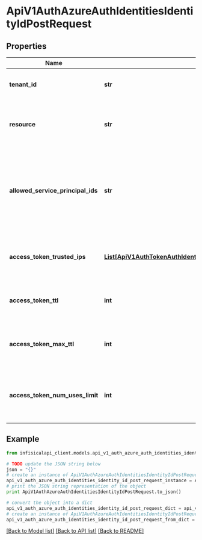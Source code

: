 # ApiV1AuthAzureAuthIdentitiesIdentityIdPostRequest


## Properties
Name | Type | Description | Notes
------------ | ------------- | ------------- | -------------
**tenant_id** | **str** | The tenant ID for the Azure AD organization. | 
**resource** | **str** | The resource URL for the application registered in Azure AD. | 
**allowed_service_principal_ids** | **str** | The comma-separated list of Azure AD service principal IDs that are allowed to authenticate with Infisical. | [optional] [default to '']
**access_token_trusted_ips** | [**List[ApiV1AuthTokenAuthIdentitiesIdentityIdPostRequestAccessTokenTrustedIpsInner]**](ApiV1AuthTokenAuthIdentitiesIdentityIdPostRequestAccessTokenTrustedIpsInner.md) | The IPs or CIDR ranges that access tokens can be used from. | [optional] [default to [{"ipAddress":"0.0.0.0/0"},{"ipAddress":"::/0"}]]
**access_token_ttl** | **int** | The lifetime for an acccess token in seconds. | [optional] [default to 2592000]
**access_token_max_ttl** | **int** | The maximum lifetime for an acccess token in seconds. | [optional] [default to 2592000]
**access_token_num_uses_limit** | **int** | The maximum number of times that an access token can be used. | [optional] [default to 0]

## Example

```python
from infisicalapi_client.models.api_v1_auth_azure_auth_identities_identity_id_post_request import ApiV1AuthAzureAuthIdentitiesIdentityIdPostRequest

# TODO update the JSON string below
json = "{}"
# create an instance of ApiV1AuthAzureAuthIdentitiesIdentityIdPostRequest from a JSON string
api_v1_auth_azure_auth_identities_identity_id_post_request_instance = ApiV1AuthAzureAuthIdentitiesIdentityIdPostRequest.from_json(json)
# print the JSON string representation of the object
print ApiV1AuthAzureAuthIdentitiesIdentityIdPostRequest.to_json()

# convert the object into a dict
api_v1_auth_azure_auth_identities_identity_id_post_request_dict = api_v1_auth_azure_auth_identities_identity_id_post_request_instance.to_dict()
# create an instance of ApiV1AuthAzureAuthIdentitiesIdentityIdPostRequest from a dict
api_v1_auth_azure_auth_identities_identity_id_post_request_from_dict = ApiV1AuthAzureAuthIdentitiesIdentityIdPostRequest.from_dict(api_v1_auth_azure_auth_identities_identity_id_post_request_dict)
```
[[Back to Model list]](../README.md#documentation-for-models) [[Back to API list]](../README.md#documentation-for-api-endpoints) [[Back to README]](../README.md)


